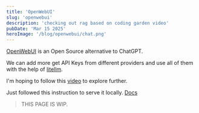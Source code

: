 ```yaml
---
title: 'OpenWebUI'
slug: 'openwebui'
description: 'checking out rag based on coding garden video'
pubDate: 'Mar 15 2025'
heroImage: '/blog/openwebui/chat.png'
---
```


[OpenWebUI](https://github.com/open-webui/open-webui) is an Open Source alternative to ChatGPT.

We can add more get API Keys from different providers and use all of them with the help of [litellm](https://github.com/BerriAI/litellm).

I'm hoping to follow this [video](https://www.youtube.com/watch?v=nQCOTzS5oU0) to explore further.

Just followed this instruction to serve it locally.
[Docs](https://docs.openwebui.com/#manual-installation)

> THIS PAGE IS WIP.
